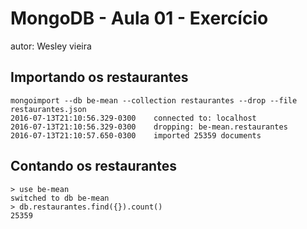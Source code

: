 # MongoDB - Aula 01 - Exercício
autor: Wesley vieira

## Importando os restaurantes

	mongoimport --db be-mean --collection restaurantes --drop --file restaurantes.json
	2016-07-13T21:10:56.329-0300	connected to: localhost
	2016-07-13T21:10:56.329-0300	dropping: be-mean.restaurantes
	2016-07-13T21:10:57.650-0300	imported 25359 documents


## Contando os restaurantes

	> use be-mean
	switched to db be-mean
	> db.restaurantes.find({}).count()
	25359
	






